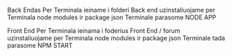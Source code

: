 Back Endas
Per Terminala ieiname i folderi Back end
uzinstaliuojame per Terminala node modules ir package json
Terminale parasome NODE APP

Front End
Per Terminala ieinama i foderius Front End / forum
uzinstaliuojame per Terminala node modules ir package json
Terminale tada parasome NPM START